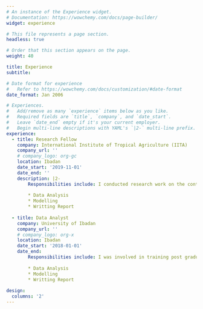```yaml
---
# An instance of the Experience widget.
# Documentation: https://wowchemy.com/docs/page-builder/
widget: experience

# This file represents a page section.
headless: true

# Order that this section appears on the page.
weight: 40

title: Experience
subtitle:

# Date format for experience
#   Refer to https://wowchemy.com/docs/customization/#date-format
date_format: Jan 2006

# Experiences.
#   Add/remove as many `experience` items below as you like.
#   Required fields are `title`, `company`, and `date_start`.
#   Leave `date_end` empty if it's your current employer.
#   Begin multi-line descriptions with YAML's `|2-` multi-line prefix.
experience:
  - title: Research Fellow
    company: International Institute of Tropical Agriculture (IITA)
    company_url: ''
    # company_logo: org-gc
    location: Ibadan
    date_start: '2019-11-01'
    date_end: ''
    description: |2-
        Responsibilities include: I conducted research work on the contribution of cocoa litter to nutrients recycling in low-shade Southwestern Nigeria.
        
        * Data Analysis
        * Modelling
        * Writting Report
        
  - title: Data Analyst 
    company: University of Ibadan
    company_url: ''
    # company_logo: org-x
    location: Ibadan
    date_start: '2018-01-01'
    date_end: 
        Responsibilities include: I was involved in training post graduate students and research fellow on how to express theirself in R.
    
        * Data Analysis
        * Modelling
        * Writting Report
  
design:
  columns: '2'
---
```

